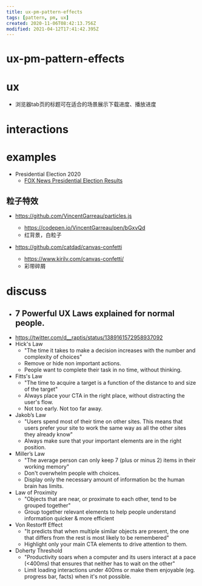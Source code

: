 ```yaml
---
title: ux-pm-pattern-effects
tags: [pattern, pm, ux]
created: 2020-11-06T08:42:13.756Z
modified: 2021-04-12T17:41:42.395Z
---
```


# ux-pm-pattern-effects

# ux

- 浏览器tab页的标题可在适合的场景展示下载进度、播放进度
# interactions

# examples

- Presidential Election 2020
  - [FOX News Presidential Election Results](https://www.foxnews.com/elections/2020/general-results)

## 粒子特效

- https://github.com/VincentGarreau/particles.js
  - https://codepen.io/VincentGarreau/pen/bGxvQd
  - 红背景，白粒子

- https://github.com/catdad/canvas-confetti
  - https://www.kirilv.com/canvas-confetti/
  - 彩带碎屑
# discuss
- ## 7 Powerful UX Laws explained for normal people. 
- https://twitter.com/d__raptis/status/1389161572958937092
- Hick's Law
  - "The time it takes to make a decision increases with the number and complexity of choices"
  - Remove or hide non important actions. 
  - People want to complete their task in no time, without thinking.
- Fitts's Law
  - "The time to acquire a target is a function of the distance to and size of the target"
  - Always place your CTA in the right place, without distracting the user's flow. 
  - Not too early. Not too far away.
- Jakob’s Law
  - "Users spend most of their time on other sites. This means that users prefer your site to work the same way as all the other sites they already know"
  - Always make sure that your important elements are in the right position.
- Miller’s Law
  - "The average person can only keep 7 (plus or minus 2) items in their working memory"
  - Don't overwhelm people with choices. 
  - Display only the necessary amount of information bc the human brain has limits.
- Law of Proximity
  - "Objects that are near, or proximate to each other, tend to be grouped together"
  - Group together relevant elements to help people understand information quicker & more efficient
- Von Restorff Effect
  - "It predicts that when multiple similar objects are present, the one that differs from the rest is most likely to be remembered" 
  - Highlight only your main CTA elements to drive attention to them.
- Doherty Threshold
  - "Productivity soars when a computer and its users interact at a pace (<400ms) that ensures that neither has to wait on the other"
  - Limit loading interactions under 400ms or make them enjoyable (eg. progress bar, facts) when it's not possible.
